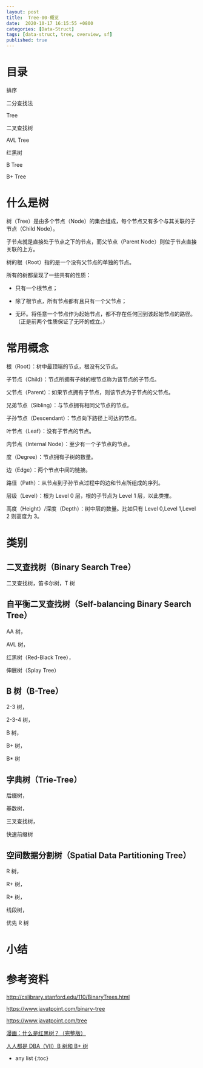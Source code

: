 ```yaml
---
layout: post
title:  Tree-00-概览
date:  2020-10-17 16:15:55 +0800
categories: [Data-Struct]
tags: [data-struct, tree, overview, sf]
published: true
---
```


# 目录

排序

二分查找法

Tree

二叉查找树

AVL Tree

红黑树

B Tree

B+ Tree

# 什么是树

树（Tree）是由多个节点（Node）的集合组成，每个节点又有多个与其关联的子节点（Child Node）。

子节点就是直接处于节点之下的节点，而父节点（Parent Node）则位于节点直接关联的上方。

树的根（Root）指的是一个没有父节点的单独的节点。

所有的树都呈现了一些共有的性质：

- 只有一个根节点；

- 除了根节点，所有节点都有且只有一个父节点；

- 无环。将任意一个节点作为起始节点，都不存在任何回到该起始节点的路径。（正是前两个性质保证了无环的成立。）

# 常用概念

根（Root）：树中最顶端的节点，根没有父节点。

子节点（Child）：节点所拥有子树的根节点称为该节点的子节点。

父节点（Parent）：如果节点拥有子节点，则该节点为子节点的父节点。

兄弟节点（Sibling）：与节点拥有相同父节点的节点。

子孙节点（Descendant）：节点向下路径上可达的节点。

叶节点（Leaf）：没有子节点的节点。

内节点（Internal Node）：至少有一个子节点的节点。

度（Degree）：节点拥有子树的数量。

边（Edge）：两个节点中间的链接。

路径（Path）：从节点到子孙节点过程中的边和节点所组成的序列。

层级（Level）：根为 Level 0 层，根的子节点为 Level 1 层，以此类推。

高度（Height）/深度（Depth）：树中层的数量。比如只有 Level 0,Level 1,Level 2 则高度为 3。

# 类别

## 二叉查找树（Binary Search Tree）

二叉查找树，笛卡尔树，T 树

##  自平衡二叉查找树（Self-balancing Binary Search Tree） 

AA 树，

AVL 树，

红黑树（Red-Black Tree），

伸展树（Splay Tree）

## B 树（B-Tree）

2-3 树，
 
2-3-4 树，

B 树，

B+ 树，

B* 树

## 字典树（Trie-Tree）

后缀树，

基数树，

三叉查找树，

快速前缀树 

## 空间数据分割树（Spatial Data Partitioning Tree）

R 树，

R+ 树，

R* 树，

线段树，

优先 R 树

# 小结

# 参考资料

http://cslibrary.stanford.edu/110/BinaryTrees.html

https://www.javatpoint.com/binary-tree

https://www.javatpoint.com/tree

[漫画：什么是红黑树？（完整版）](https://zhuanlan.zhihu.com/p/143396578)

[人人都是 DBA（VII）B 树和 B+ 树](https://www.cnblogs.com/gaochundong/p/btree_and_bplustree.html)

* any list
{:toc}

